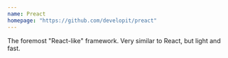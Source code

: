 ```yaml
---
name: Preact
homepage: "https://github.com/developit/preact"
---
```


The foremost "React-like" framework. Very similar to React, but light and fast.